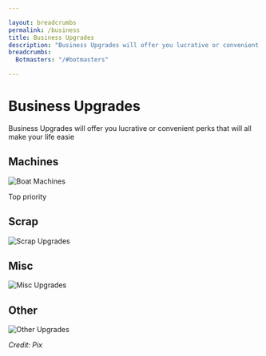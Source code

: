 ```yaml
---

layout: breadcrumbs
permalink: /business
title: Business Upgrades
description: "Business Upgrades will offer you lucrative or convenient perks that will all make your life easier in Botworld Adventure" 
breadcrumbs:
  Botmasters: "/#botmasters"

---
```


# Business Upgrades
  
<div markdown="1" class=" ghcms ghcms-intro">

Business Upgrades will offer you lucrative or convenient perks that will all make your life easie

</div>

  
<div markdown="1" class=" ghcms ghcms-main">

## Machines

![Boat Machines](https://cdn.discordapp.com/attachments/923510071026155550/924333347939942471/Screenshot_20211225-125745_Botworld.jpg)

Top priority

## Scrap

![Scrap Upgrades](https://cdn.discordapp.com/attachments/923510071026155550/924333348183232542/Screenshot_20211225-125840_Botworld.jpg)

## Misc

![Misc Upgrades](https://cdn.discordapp.com/attachments/923510071026155550/924333348447465502/Screenshot_20211225-130004_Botworld.jpg)

## Other

![Other Upgrades](https://cdn.discordapp.com/attachments/923510071026155550/924333348447465502/Screenshot_20211225-130004_Botworld.jpg)


</div>

*Credit: Pix*
